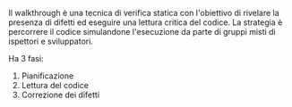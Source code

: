 Il walkthrough è una tecnica di verifica statica con l'obiettivo di rivelare la presenza di difetti ed eseguire una lettura critica del codice.
La strategia è percorrere il codice simulandone l'esecuzione da parte di gruppi misti di ispettori e sviluppatori.

Ha 3 fasi:
1. Pianificazione
2. Lettura del codice
3. Correzione dei difetti
